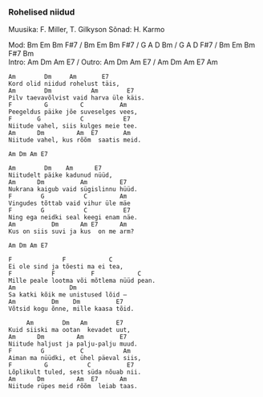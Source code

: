 ### Rohelised niidud
Muusika: F. Miller, T. Gilkyson
Sõnad: H. Karmo

Mod: Bm Em Bm F#7 / Bm Em Bm F#7 / G  A  D  Bm / G  A  D  F#7 / Bm Em Bm F#7 Bm  
Intro: Am Dm Am E7 / Outro: Am Dm Am E7 / Am Dm Am E7 Am

    Am        Dm     Am       E7
    Kord olid niidud rohelust täis,
    Am        Dm           Am        E7
    Pilv taevavõlvist vaid harva üle käis.
    F         G         C          Am
    Peegeldus päike jõe suveselges vees,
    F       G           C           E7
    Niitude vahel, siis kulges meie tee.
    Am      Dm         Am  E7       Am
    Niitude vahel, kus rõõm  saatis meid.

    Am Dm Am E7

    Am        Dm    Am      E7
    Niitudelt päike kadunud nüüd,
    Am      Dm          Am         E7
    Nukrana kaigub vaid sügislinnu hüüd.
    F        G           C         Am
    Vingudes tõttab vaid vihur üle mäe
    F        G           C          E7
    Ning ega neidki seal keegi enam näe.
    Am          Dm      Am E7      Am
    Kus on siis suvi ja kus  on me arm?

    Am Dm Am E7

    F              F            C
    Ei ole sind ja tõesti ma ei tea,
    F           F          F            C
    Mille peale lootma või mõtlema nüüd pean.
    Am               Dm
    Sa katki kõik me unistused lõid –
    Am          Dm    Dm          E7
    Võtsid kogu õnne, mille kaasa tõid.

         Am        Dm   Am        E7
    Kuid siiski ma ootan  kevadet uut,
    Am      Dm         Am          E7
    Niitude haljust ja palju-palju muud.
    F        G          C           Am
    Aiman ma nüüdki, et ühel päeval siis,
    F         G           C          E7
    Lõplikult tuled, sest süda nõuab nii.
    Am      Dm         Am  E7      Am
    Niitude rüpes meid rõõm  leiab taas.
